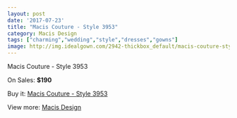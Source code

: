 ```yaml
---
layout: post
date: '2017-07-23'
title: "Macis Couture - Style 3953"
category: Macis Design
tags: ["charming","wedding","style","dresses","gowns"]
image: http://img.idealgown.com/2942-thickbox_default/macis-couture-style-3953.jpg
---
```

Macis Couture - Style 3953

On Sales: **$190**
<a href="https://www.idealgown.com/en/macis-design/1404-macis-couture-style-3953.html"><amp-img layout="responsive" width="600" height="600" src="//img.idealgown.com/2942-thickbox_default/macis-couture-style-3953.jpg" alt="Macis Couture - Style 3953 0" /></a>

Buy it: [Macis Couture - Style 3953](https://www.idealgown.com/en/macis-design/1404-macis-couture-style-3953.html "Macis Couture - Style 3953")

View more: [Macis Design](https://www.idealgown.com/en/18-macis-design "Macis Design")